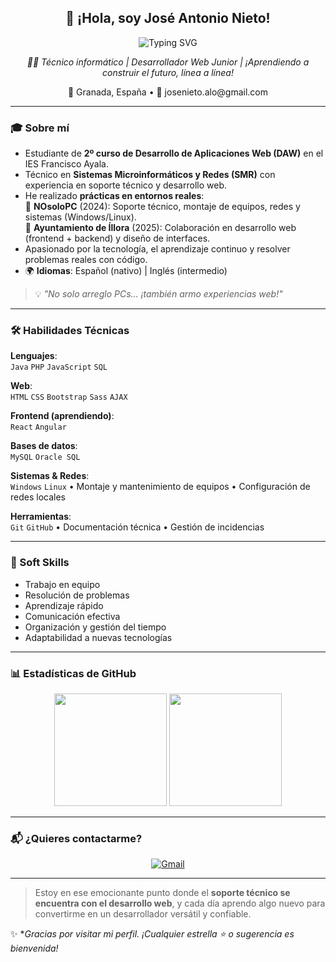 <h2 align="center">👋 ¡Hola, soy José Antonio Nieto!</h2>
<p align="center">
  <img src="https://readme-typing-svg.demolab.com?font=Fira+Code&size=28&duration=3000&pause=500&color=00FF00&center=true&vCenter=true&width=600&lines=Jos%C3%A9+Antonio+Nieto;T%C3%A9cnico+Inform%C3%A1tico;Desarrollador+Web+Junior" alt="Typing SVG" />
</p>
<p align="center">
  <em>🧑‍💻 Técnico informático | Desarrollador Web Junior | ¡Aprendiendo a construir el futuro, línea a línea!</em>
</p>

<p align="center">
  📍 Granada, España • 📧 josenieto.alo@gmail.com 
</p>

---

### 🎓 Sobre mí

- Estudiante de **2º curso de Desarrollo de Aplicaciones Web (DAW)** en el IES Francisco Ayala.
- Técnico en **Sistemas Microinformáticos y Redes (SMR)** con experiencia en soporte técnico y desarrollo web.
- He realizado **prácticas en entornos reales**:  
  🔹 **NOsoloPC** (2024): Soporte técnico, montaje de equipos, redes y sistemas (Windows/Linux).  
  🔹 **Ayuntamiento de Íllora** (2025): Colaboración en desarrollo web (frontend + backend) y diseño de interfaces.
- Apasionado por la tecnología, el aprendizaje continuo y resolver problemas reales con código.
- 🌍 **Idiomas**: Español (nativo) | Inglés (intermedio)

> 💡 *"No solo arreglo PCs... ¡también armo experiencias web!"*

---

### 🛠️ Habilidades Técnicas

**Lenguajes**:  
`Java` `PHP` `JavaScript` `SQL`

**Web**:  
`HTML` `CSS` `Bootstrap` `Sass` `AJAX`

**Frontend (aprendiendo)**:  
`React` `Angular`

**Bases de datos**:  
`MySQL` `Oracle SQL`

**Sistemas & Redes**:  
`Windows` `Linux` • Montaje y mantenimiento de equipos • Configuración de redes locales

**Herramientas**:  
`Git` `GitHub` • Documentación técnica • Gestión de incidencias

---

### 🌱 Soft Skills

- Trabajo en equipo  
- Resolución de problemas  
- Aprendizaje rápido  
- Comunicación efectiva  
- Organización y gestión del tiempo  
- Adaptabilidad a nuevas tecnologías

---

### 📊 Estadísticas de GitHub

<p align="center">
  <img height="180em" src="https://github-readme-stats.vercel.app/api?username=N13T4C0&show_icons=true&theme=radical&count_private=true&include_all_commits=true" />
  <img height="180em" src="https://github-readme-stats.vercel.app/api/top-langs/?username=N13T4C0&layout=compact&theme=radical" />
</p>

---

### 📬 ¿Quieres contactarme?

<p align="center">
  <a href="mailto:josenieto.alo@gmail.com">
    <img src="https://img.shields.io/badge/Gmail-D14836?style=for-the-badge&logo=gmail&logoColor=white" alt="Gmail" />
  </a>

</p>

---


> Estoy en ese emocionante punto donde el **soporte técnico se encuentra con el desarrollo web**, y cada día aprendo algo nuevo para convertirme en un desarrollador versátil y confiable.

✨ **Gracias por visitar mi perfil. ¡Cualquier estrella ⭐ o sugerencia es bienvenida!*
